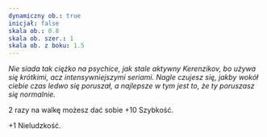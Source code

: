 ```yaml
---
dynamiczny ob.: true
inicjał: false
skala ob.: 0.8
skala ob. szer.: 1
skala ob. z boku: 1.5
---
```


*Nie siada tak ciężko na psychice, jak stale aktywny Kerenzikov, bo używa się krótkimi, acz intensywniejszymi seriami. Nagle czujesz się, jakby wokół ciebie czas ledwo się poruszał, a najlepsze w tym jest to, że ty poruszasz się normalnie.*

2 razy na walkę możesz dać sobie +10 Szybkość.

+1 Nieludzkość.